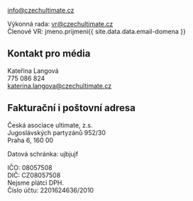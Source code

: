 [info@czechultimate.cz](info@czechultimate.cz)

Výkonná rada: [vr@czechultimate.cz](vr@czechultimate.cz)  
Členové VR: jmeno.prijmeni{{ site.data.data.email-domena }}

## Kontakt pro média

Kateřina Langová  
775 086 824  
[katerina.langova@czechultimate.cz](katerina.langova@czechultimate.cz)


## Fakturační i poštovní adresa

Česká asociace ultimate, z.s.  
Jugoslávských partyzánů 952/30  
Praha 6, 160 00

Datová schránka: ujbjujf

IČO: 08057508  
DIČ: CZ08057508  
Nejsme plátci DPH.  
Číslo účtu: 2201624636/2010
